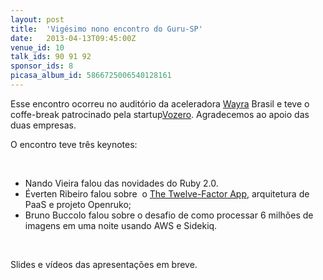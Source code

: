 ```yaml
---
layout: post
title:  'Vigésimo nono encontro do Guru-SP'
date:   2013-04-13T09:45:00Z
venue_id: 10
talk_ids: 90 91 92
sponsor_ids: 8
picasa_album_id: 5866725006540128161
---
```


<p>Esse encontro ocorreu no audit&oacute;rio da aceleradora&nbsp;<a href="http://wayra.org/pt-br">Wayra</a>&nbsp;Brasil e teve o coffe-break patrocinado pela startup<a href="http://vozero.com.br/">Vozero</a>. Agradecemos ao apoio das duas empresas.</p>

<p>O encontro teve tr&ecirc;s keynotes:</p>

<p>&nbsp;</p>

<ul style="">
	<li>Nando Vieira falou das novidades do Ruby 2.0.</li>
	<li>&Eacute;verten Ribeiro falou sobre &nbsp;o <a href="http://www.12factor.net/">The Twelve-Factor App</a>, arquitetura de PaaS e projeto Openruko;</li>
	<li>Bruno Buccolo falou sobre o desafio de como processar 6 milh&otilde;es de imagens em uma noite usando AWS e Sidekiq.</li>
</ul>

<p>&nbsp;</p>

<p>Slides e v&iacute;deos das apresenta&ccedil;&otilde;es em breve.</p>

